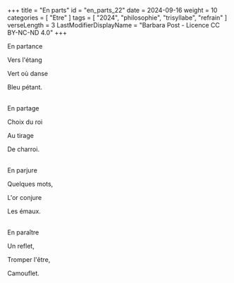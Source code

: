 +++
title = "En parts"
id = "en_parts_22"
date = 2024-09-16
weight = 10
categories = [ "Etre" ]
tags = [ "2024", "philosophie", "trisyllabe", "refrain" ]
verseLength = 3
LastModifierDisplayName = "Barbara Post - Licence CC BY-NC-ND 4.0"
+++

En partance

Vers l'étang

Vert où danse

Bleu pétant.

 \
En partage

Choix du roi

Au tirage

De charroi.

 \
En parjure

Quelques mots,

L'or conjure

Les émaux.

 \
En paraître

Un reflet,

Tromper l'être,

Camouflet.
